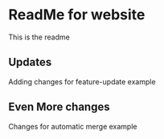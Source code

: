 # ReadMe for website

This is the readme

## Updates

Adding changes for feature-update example

## Even More changes

Changes for automatic merge example
